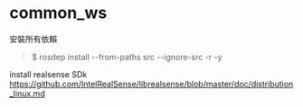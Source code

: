 # common_ws

安裝所有依賴
> $ rosdep install --from-paths src --ignore-src -r -y

install realsense SDk
https://github.com/IntelRealSense/librealsense/blob/master/doc/distribution_linux.md
